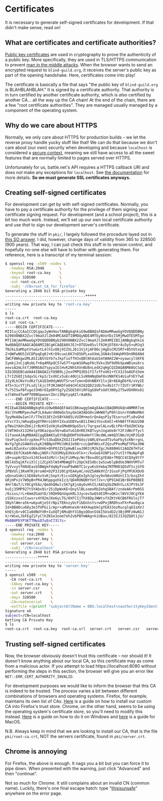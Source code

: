 # Certificates

It is necessary to generate self-signed certificates for development.
If that didn't make sense, read on!

## What are certificates and certificate authorities?

[Public key certificates][certificate] are used in cryptography to prove the authenticity of a public key.
More specifically,
they are used in TLS/HTTPS communication to prevent [man in the middle attacks][mitm].
When the browser wants to send an encrypted request to `blind-guild.org`,
it receives the server's public key as part of the opening handshake.
Here, certificates come into play!

The certificate is basically a file that says
"the public key of `blind-guild.org` is BLAHBLAHBLAH."
It is signed by a certificate authority.
That authority is in turn certified by another certificate authority,
which is *also* certified by another CA...
all the way up the CA chain!
At the end of the chain, there are a few "root certificate authorities".
They are managed usually managed by a component of the operating system.

[certificate]: https://en.wikipedia.org/wiki/Public_key_certificate
[ca]: https://en.wikipedia.org/wiki/Certificate_authority
[mitm]: https://en.wikipedia.org/wiki/Man-in-the-middle_attack

## Why do we care about HTTPS

Normally, we only care about HTTPS for production builds
– we let the reverse proxy handle yucky stuff like that!
We can do that because we don't care about (our own) security when developing
and because `localhost` is considered a [secure context][sec-ctx],
meaning we still have access to all the sweet features
that are normally limited to pages served over HTTPS.

Unfortunately for us,
battle.net's API requires a HTTPS callback URI  and does *not* make any exceptions for `localhost`.
See [the documentation][ssl-req] for more details.
**So we must generate SSL certificates anyways.**

[sec-ctx]: https://developer.mozilla.org/en-US/docs/Web/Security/Secure_Contexts
[ssl-req]: https://develop.battle.net/documentation/guides/using-oauth#:~:text=to%20begin%20working.-,Redirect%20URL,-Developers%20registering%20an

## Creating self-signed certificates

For development can get by with self-signed certificates.
Normally,
you have to pay a certificate authority for the privilege of
them signing your certificate signing request.
For development (and a school project),
this is a bit too much work.
Instead,
we'll set up our own local certificate authority and use *that* to sign our development server's certificate.

To generate the stuff in `pki/`,
I largely followed the procedure layed out in [this SO answer][self-pki].
I did, however,  change days of validity from 365 to 328500 (900 years).
That way,
I can just check this stuff in to version control,
and hopefully no-one else will have to bother with generating them.
For reference,
here is a transcript of my terminal session:

```sh
$ openssl req -x509 -nodes \
  -newkey RSA:2048       \
  -keyout root-ca.key    \
  -days 328500           \
  -out root-ca.crt       \
  -subj '/CN=root_CA_for_firefox'
Generating a 2048 bit RSA private key
.....................................+++++
....................................................................................................................................................................+++++
writing new private key to 'root-ca.key'
-----
$ ls
root-ca.crt  root-ca.key
$ cat root-ca.*
-----BEGIN CERTIFICATE-----
MIICujCCAaICCQCgquJyWnHovTANBgkqhkiG9w0BAQsFADAeMRwwGgYDVQQDDBNy
b290X0NBX2Zvcl9maXJlZm94MCAXDTI0MDQyNDE4MTEyNVoYDzI5MjMwOTE5MTgx
MTI1WjAeMRwwGgYDVQQDDBNyb290X0NBX2Zvcl9maXJlZm94MIIBIjANBgkqhkiG
9w0BAQEFAAOCAQ8AMIIBCgKCAQEA0VJEJ+DTEUe85ulf92HjDT6Xr4cDyS+uMJq3
fNJkLOaMhptVtwGxtL4lh1vO8j9IZVLJ611VjXjAF06cjHgDsCMJ5Rf+05tUtxLW
Z+QWFwNOS1VCDPpqEq0J+KrD9cuxLKK7nD5bPLxoXXmL3GN4v5kWqkMYDn0R66Nd
IWCF8Wkgw2MLASIiB5tbYb7xJkpfioTfH3xQBlNtAaU1mtWAHZ2W+oyawcylSKFQ
IymkjJvCjqRubLf+6q4MXpQC57wS7T+qxW1GRwpF6c5Vkx3bF9d9kXpaWDims6rs
eevsA2mLhtfJ0RN5AU7spyaIGlHvK2NhSXVnBU8nLedX2qHgCQIDAQABMA0GCSqG
SIb3DQEBCwUAA4IBAQAZzYQ9B9Lj2oxFMPQ3Eb1fI7zfFxUH1+YCX3J3oAGFd3em
LTrIZG0IjSdqvSLrkp3/IxVKCx5uEc40UjLSsN9HNqDmF0vVNNfKS4UiuFVEY7wE
22y9LkCNxYvdKz7iA1Q3m9dyWUUTSrve7zmnnDdnNBXY1lvjBr6EAgDbY8/xVyIE
4f5+3icYTjFLsdjlkjc7F3RJAKDfeO4CHl6I82QD21UO/hv4b1t7r7ZUfr1RYWb/
Tv75ISwfBfuge33H0rOIpORY5g7yZSDE58YiRFGgG8kPsOdY3N9y2T5wVDXRHs01
eJlWXed7w4P7O9NGpwuwrZmrz3RptyqAIlrAaK0u
-----END CERTIFICATE-----
-----BEGIN PRIVATE KEY-----
MIIEwAIBADANBgkqhkiG9w0BAQEFAASCBKowggSmAgEAAoIBAQDRUkQn4NMRR7zm
6V/3YeMNPpevhwPJL64wmrd80mQs5oyGm1W3AbG0viWHW87yP0hlUsnrXVWNeMAX
TpyMeAOwIwnlF/7Tm1S3EtZn5BYXA05LVUIM+moSrQn4qsP1y7EsorucPls8vGhd
eYvcY3i/mRaqQxgOfRHro10hYIXxaSDDYwsBIiIHm1thvvEmSl+KhN8ffFAGU20B
pTWa1YAdnZb6jJrBzKVIoVAjKaSMm8KOpG5st/7qrgxelALnvBLtP6rFbUZHCkXp
zlWTHdsX132RelpYOKazqux56+wDaYuG18nRE3kBTuynJogaUe8rY2FJdWcFTyct
51faoeAJAgMBAAECggEBAKSyEthBqDDHfhU9eHmftlNcdWLxW4Q3lNm/UjHPJGzD
tbvPiqCkn5rzpXmcPfcS3baDbkZXOJJIePOdscVARL6YwxdTSvhaFky5cKNrrgnL
WxYg7ghiG4W4SskyK19BNpVFMVJdKdJe98rccLQmPAKcxF2QzuPPeoMqFYPGe30W
aw4i8ZunXxriQ6kdXHG+QhP0JZVIpHwBlxwJ0R3jM2kZgcJk888HGt2AQZ6fHfoC
HM0cE6fCKebR+NbujNOFc7UXSMUyEXkkvOlk+r/kxGeE4INP1o27utItYNuNpFqD
iB+uupH/Q2xxSJ4Cke43sMzlrImjFibMvp/WcfBoxdECgYEA6+7RQCC4CQXg9tYY
N6lkU5qjKfxiXlCj1ZCpX5lW34MbWgDTc2OpCkE5dbc1wSzwblpBdUe3NHVVMTu7
7yVvvytfH8dEasb5BWgkFdqNyPzoaP9wN6TC1cyuKsbYmbq7NTM9D1Q5dTtsjGfO
3PBVUlj3RxHTKj6roAO+D2P3J20CgYEA4yAC/eUZ5ANk9YZrIGsoFjPqYMlKXDUO
uQnnaSnKcL5E68ehvVvKj5epY/EicsGEKgEeIphJgley9x9AsU40UnlI3/bzqIhV
GRjHPxiV7W9pB+PR4JWhppgohkIz3/QD4RONQNYYot7Jx+/QP9IAO1Br8kP80BEE
4HrlNuT/LY0CgYEAz/Qm4hQ0wlc5K7gXjnAy6vHhIS/A8Iq5bZNdhtLcXJPt9s3F
ku5j35MP927t5YAbx9ir25jDpWxKE+QnySlBLsomxRbZehg5BAf/zndeA6rPm0SS
/6isxs/rL+8mmZGaUtD/39QH9QnUqokRL3JycevSwQS4EIM+uQKzclNVVJ0CgYEA
zSSKzzxxCCuwsrs4Y02mJXe6yLTG/0XFCIjThX8DpJWWtsfXZKtV6CB6FRUlojT7
5NyhlWmra5k+wkpuKjeStrNpiTEKnzyUcFibDnhsYsrwOPojBRDhsxFX+Pwu0qca
Id+BBADcu68y3e3TUPGi1/Apr+aMoHnex8r44X4wpbkCgYEA33ozRucqlq6IaXVJ
khESj6rv0CIa0dNUYVR+IuXQTj6MuQhY31BgsQOonSS6I5UsdD2z3Bj0MFz0wN1J
V/rWseLJbFEgZiFyClhZKSe3oom7ehZvbPBYmWAg+kiUBav/823IJ3JQZQ8t1jU/
Mk0B0PEYP3KTTMwiO7uEnC73l7c=
-----END PRIVATE KEY-----
$ openssl req -nodes \
  -newkey rsa:2048   \
  -keyout server.key \
  -out server.csr    \
  -subj '/CN=localhost'
Generating a 2048 bit RSA private key
...............+++++
...........................................+++++
writing new private key to 'server.key'
-----
$ openssl x509 -req
  -CA root-ca.crt    \
  -CAkey root-ca.key \
  -in server.csr     \
  -out server.crt    \
  -days 328500       \
  -CAcreateserial    \
  -extfile <(printf "subjectAltName = DNS:localhost\nauthorityKeyIdentifier = keyid,issuer\nbasicConstraints = CA:FALSE\nkeyUsage = digitalSignature, keyEncipherment\nextendedKeyUsage=serverAuth")
Signature ok
subject=/CN=localhost
Getting CA Private Key
$ ls
root-ca.crt  root-ca.key  root-ca.srl  server.crt   server.csr   server.key
```

[self-pki]: https://stackoverflow.com/a/77009337

## Trusting self-signed certificates

Now, the browser obviously doesn't trust this certificate
– nor should it!
It doesn't know anything about our local CA,
so this certificate may as come from a malicious actor.
If you attempt to load https://localhost:8080
without performing the steps in this section,
the browser will give you an error like `NET::ERR_CERT_AUTHORITY_INVALID`.

For development purposes
we would like to inform the browser
that this CA is indeed to be trusted.
The process varies a bit between different combinations of browsers and operating systems.
Firefox, for example, maintains its own list of CAs.
[Here][ff-trust] is a guide on how to install our custom CA into Firefox's trust store.
Chrome, on the other hand, seems to be using the operating system's certificate store,
so you'll need to modify this instead.
[Here][guide-win] is a guide on how to do it on Windows
and [here][guide-osx] is a guide for MacOS.

N.B. Always keep in mind that we are looking to install our CA, that is the file `pki/root-ca.crt`, NOT the servers certificate, found in `pki/server.crt`.

[ff-trust]: https://javorszky.co.uk/2019/11/06/get-firefox-to-trust-your-self-signed-certificates/
[guide-win]: https://techcommunity.microsoft.com/t5/windows-server-essentials-and/installing-a-self-signed-certificate-as-a-trusted-root-ca-in/ba-p/396105
[guide-osx]: https://tosbourn.com/getting-os-x-to-trust-self-signed-ssl-certificates/

## Chrome is annoying

For Firefox, the above is enough.
It nags you a bit but you can force it to pipe down.
When presented with the warning,
just click "Advanced" and then "continue".

Not so much for Chrome.
It still complains about an invalid CN (common name).
Luckily, there's one final escape hatch:
type "[thisisunsafe]" anywhere on the error page.

[thisisunsafe]: https://cybercafe.dev/thisisunsafe-bypassing-chrome-security-warnings/
